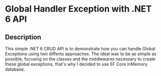 # Global Handler Exception with .NET 6 API

## Description
This simple .NET 6 CRUD API is to demonstrate how you can handle Global Exceptions using two diffents approaches. The ideal was to be as simple as possible, focusing on the classes and the middlewares necessary to create these global exceptions, that's why I decided to use EF Core InMemory database.   
